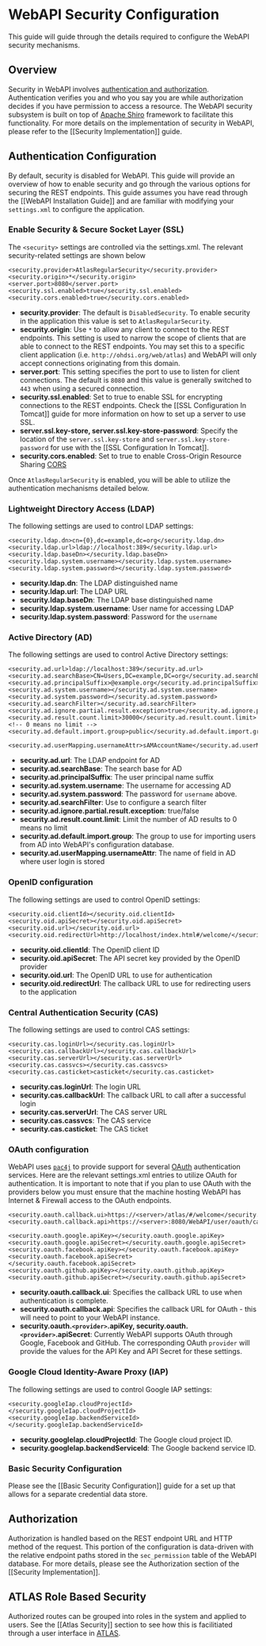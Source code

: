 # WebAPI Security Configuration

This guide will guide through the details required to configure the WebAPI security mechanisms.

## Overview

Security in WebAPI involves [authentication and authorization](http://www.differencebetween.net/technology/difference-between-authentication-and-authorization/). Authentication verifies you and who you say you are while authorization decides if you have permission to access a resource. The WebAPI security subsystem is built on top of [Apache Shiro](http://shiro.apache.org/documentation.html) framework to facilitate this functionality. For more details on the implementation of security in WebAPI, please refer to the [[Security Implementation]] guide.

## Authentication Configuration

By default, security is disabled for WebAPI. This guide will provide an overview of how to enable security and go through the various options for securing the REST endpoints. This guide assumes you have read through the [[WebAPI Installation Guide]] and are familiar with modifying your `settings.xml` to configure the application.

### Enable Security & Secure Socket Layer (SSL)

The `<security>` settings are controlled via the settings.xml.  The relevant security-related settings are shown below


```
<security.provider>AtlasRegularSecurity</security.provider>
<security.origin>*</security.origin>
<server.port>8080</server.port>
<security.ssl.enabled>true</security.ssl.enabled>
<security.cors.enabled>true</security.cors.enabled>
```

- **security.provider**: The default is `DisabledSecurity`. To enable security in the application this value is set to `AtlasRegularSecurity`.
- **security.origin**: Use `*` to allow any client to connect to the REST endpoints. This setting is used to narrow the scope of clients that are able to connect to the REST endpoints. You may set this to a specific client application (i.e. `http://ohdsi.org/web/atlas`) and WebAPI will only accept connections originating from this domain.
- **server.port**: This setting specifies the port to use to listen for client connections. The default is `8080` and this value is generally switched to `443` when using a secured connection.
- **security.ssl.enabled**: Set to true to enable SSL for encrypting connections to the REST endpoints. Check the [[SSL Configuration In Tomcat]] guide for more information on how to set up a server to use SSL.
- **server.ssl.key-store, server.ssl.key-store-password**: Specify the location of the `server.ssl.key-store` and `server.ssl.key-store-password` for use with the [[SSL Configuration In Tomcat]].
- **security.cors.enabled**: Set to true to enable Cross-Origin Resource Sharing [CORS](https://developer.mozilla.org/en-US/docs/Web/HTTP/CORS)

Once `AtlasRegularSecurity` is enabled, you will be able to utilize the authentication mechanisms detailed below.

### Lightweight Directory Access (LDAP)

The following settings are used to control LDAP settings:

```
<security.ldap.dn>cn={0},dc=example,dc=org</security.ldap.dn>
<security.ldap.url>ldap://localhost:389</security.ldap.url>
<security.ldap.baseDn></security.ldap.baseDn>
<security.ldap.system.username></security.ldap.system.username>
<security.ldap.system.password></security.ldap.system.password>
```

- **security.ldap.dn**: The LDAP distinguished name
- **security.ldap.url**: The LDAP URL
- **security.ldap.baseDn**: The LDAP base distinguished name
- **security.ldap.system.username**: User name for accessing LDAP
- **security.ldap.system.password**: Password for the `username`

### Active Directory (AD)

The following settings are used to control Active Directory settings:

```
<security.ad.url>ldap://localhost:389</security.ad.url>
<security.ad.searchBase>CN=Users,DC=example,DC=org</security.ad.searchBase>
<security.ad.principalSuffix>@example.org</security.ad.principalSuffix>
<security.ad.system.username></security.ad.system.username>
<security.ad.system.password></security.ad.system.password>
<security.ad.searchFilter></security.ad.searchFilter>
<security.ad.ignore.partial.result.exception>true</security.ad.ignore.partial.result.exception>
<security.ad.result.count.limit>30000</security.ad.result.count.limit> <!-- 0 means no limit -->
<security.ad.default.import.group>public</security.ad.default.import.group>
	<security.ad.userMapping.usernameAttr>sAMAccountName</security.ad.userMapping.usernameAttr>
```

- **security.ad.url**: The LDAP endpoint for AD
- **security.ad.searchBase**: The search base for AD
- **security.ad.principalSuffix**: The user principal name suffix
- **security.ad.system.username**: The username for accessing AD
- **security.ad.system.password**: The password for `username` above.
- **security.ad.searchFilter**: Use to configure a search filter
- **security.ad.ignore.partial.result.exception**: true/false
- **security.ad.result.count.limit**: Limit the number of AD results to 0 means no limit
- **security.ad.default.import.group**: The group to use for importing users from AD into WebAPI's configuration database.
- **security.ad.userMapping.usernameAttr**: The name of field in AD where user login is stored

### OpenID configuration

The following settings are used to control OpenID settings:

```
<security.oid.clientId></security.oid.clientId>
<security.oid.apiSecret></security.oid.apiSecret>
<security.oid.url></security.oid.url>
<security.oid.redirectUrl>http://localhost/index.html#/welcome/</security.oid.redirectUrl>
```

- **security.oid.clientId**: The OpenID client ID
- **security.oid.apiSecret**: The API secret key provided by the OpenID provider
- **security.oid.url**: The OpenID URL to use for authentication
- **security.oid.redirectUrl**: The callback URL to use for redirecting users to the application

### Central Authentication Security (CAS)

The following settings are used to control CAS settings:

```
<security.cas.loginUrl></security.cas.loginUrl>
<security.cas.callbackUrl></security.cas.callbackUrl>
<security.cas.serverUrl></security.cas.serverUrl>
<security.cas.cassvcs></security.cas.cassvcs>
<security.cas.casticket>casticket</security.cas.casticket>
```

- **security.cas.loginUrl**: The login URL
- **security.cas.callbackUrl**: The callback URL to call after a successful login
- **security.cas.serverUrl**: The CAS server URL
- **security.cas.cassvcs**: The CAS service
- **security.cas.casticket**: The CAS ticket

### OAuth configuration

WebAPI uses [`pac4j`](https://github.com/pac4j/pac4j) to provide support for several [OAuth](https://oauth.net/2/) authentication services. Here are the relevant settings.xml entries to utilize OAuth for authentication. It is important to note that if you plan to use OAuth with the providers below you must ensure that the machine hosting WebAPI has Internet & Firewall access to the OAuth endpoints.

```
<security.oauth.callback.ui>https://<server>/atlas/#/welcome</security.oauth.callback.ui>
<security.oauth.callback.api>https://<server>:8080/WebAPI/user/oauth/callback</security.oauth.callback.api>

<security.oauth.google.apiKey></security.oauth.google.apiKey>
<security.oauth.google.apiSecret></security.oauth.google.apiSecret>
<security.oauth.facebook.apiKey></security.oauth.facebook.apiKey>
<security.oauth.facebook.apiSecret></security.oauth.facebook.apiSecret>
<security.oauth.github.apiKey></security.oauth.github.apiKey>
<security.oauth.github.apiSecret></security.oauth.github.apiSecret>
```

- **security.oauth.callback.ui**: Specifies the callback URL to use when authentication is complete.
- **security.oauth.callback.api**: Specifies the callback URL for OAuth - this will need to point to your WebAPI instance.
- **security.oauth.`<provider>`.apiKey, security.oauth.`<provider>`.apiSecret**: Currently WebAPI supports OAuth through Google, Facebook and GitHub. The corresponding OAuth `provider` will provide the values for the API Key and API Secret for these settings.

### Google Cloud Identity-Aware Proxy (IAP)

The following settings are used to control Google IAP settings:

```
<security.googleIap.cloudProjectId></security.googleIap.cloudProjectId>
<security.googleIap.backendServiceId></security.googleIap.backendServiceId>
```

- **security.googleIap.cloudProjectId**: The Google cloud project ID.
- **security.googleIap.backendServiceId**: The Google backend service ID.

### Basic Security Configuration

Please see the [[Basic Security Configuration]] guide for a set up that allows for a separate credential data store.

## Authorization

Authorization is handled based on the REST endpoint URL and HTTP method of the request. This portion of the configuration is data-driven with the relative endpoint paths stored in the `sec_permission` table of the WebAPI database. For more details, please see the Authorization section of the [[Security Implementation]].

## ATLAS Role Based Security

Authorized routes can be grouped into roles in the system and applied to users. See the [[Atlas Security]] section to see how this is facilitiated through a user interface in [ATLAS](https://github.com/OHDSI/Atlas).
